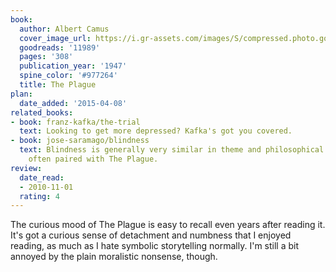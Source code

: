 ```yaml
---
book:
  author: Albert Camus
  cover_image_url: https://i.gr-assets.com/images/S/compressed.photo.goodreads.com/books/1503362434l/11989._SX98_.jpg
  goodreads: '11989'
  pages: '308'
  publication_year: '1947'
  spine_color: '#977264'
  title: The Plague
plan:
  date_added: '2015-04-08'
related_books:
- book: franz-kafka/the-trial
  text: Looking to get more depressed? Kafka's got you covered.
- book: jose-saramago/blindness
  text: Blindness is generally very similar in theme and philosophical approach, and
    often paired with The Plague.
review:
  date_read:
  - 2010-11-01
  rating: 4
---
```


The curious mood of The Plague is easy to recall even years after reading it. It's got a curious sense of detachment and
numbness that I enjoyed reading, as much as I hate symbolic storytelling normally. I'm still a bit annoyed by the plain
moralistic nonsense, though.
